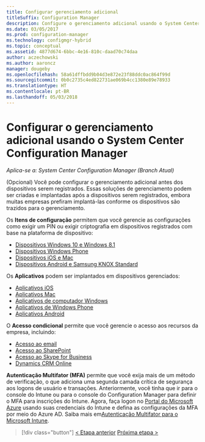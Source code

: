 ```yaml
---
title: Configurar gerenciamento adicional
titleSuffix: Configuration Manager
description: Configure o gerenciamento adicional usando o System Center Configuration Manager.
ms.date: 03/05/2017
ms.prod: configuration-manager
ms.technology: configmgr-hybrid
ms.topic: conceptual
ms.assetid: 4877d674-6bbc-4e16-810c-daad70c74daa
author: aczechowski
ms.author: aaroncz
manager: dougeby
ms.openlocfilehash: 58a61dffbdd9b04d3e872e23f88ddc0ac864f99d
ms.sourcegitcommit: 0b0c2735c4ed822731ae069b4cc1380e89e78933
ms.translationtype: HT
ms.contentlocale: pt-BR
ms.lasthandoff: 05/03/2018
---
```

# <a name="set-up-additional-management-with-system-center-configuration-manager"></a>Configurar o gerenciamento adicional usando o System Center Configuration Manager

*Aplica-se a: System Center Configuration Manager (Branch Atual)*

(Opcional) Você pode configurar o gerenciamento adicional antes dos dispositivos serem registrados. Essas soluções de gerenciamento podem ser criadas e implantadas após a dispositivos serem registrados, embora muitas empresas prefiram implantá-las conforme os dispositivos são trazidos para o gerenciamento.

Os **Itens de configuração** permitem que você gerencie as configurações como exigir um PIN ou exigir criptografia em dispositivos registrados com base na plataforma de dispositivo:
- [Dispositivos Windows 10 e Windows 8.1](create-configuration-items-for-windows-8.1-and-windows-10-devices-managed-without-the-client.md)
- [Dispositivos Windows Phone](create-configuration-items-for-windows-phone-devices-managed-without-the-client.md)
- [Dispositivos iOS e Mac](create-configuration-items-for-ios-and-mac-os-x-devices-managed-without-the-client.md)
- [Dispositivos Android e Samsung KNOX Standard](create-configuration-items-for-android-and-samsung-knox-devices-managed-without-the-client.md)

Os **Aplicativos** podem ser implantados em dispositivos gerenciados:
- [Aplicativos iOS](creating-ios-applications.md)
- [Aplicativos Mac](../../apps/get-started/creating-mac-computer-applications.md)
- [Aplicativos de computador Windows](../../apps/get-started/creating-windows-applications.md)
- [Aplicativos de Windows Phone](creating-windows-phone-applications.md)
- [Aplicativos Android](creating-android-applications.md)

O **Acesso condicional** permite que você gerencie o acesso aos recursos da empresa, incluindo:  
- [Acesso ao email](manage-email-access.md)
- [Acesso ao SharePoint](manage-sharepoint-online-access.md)
- [Acesso ao Skype for Business](manage-skype-for-business-online-access.md)
- [Dynamics CRM Online](manage-dynamics-crm-online-access.md)

**Autenticação Multifator (MFA)** permite que você exija mais de um método de verificação, o que adiciona uma segunda camada crítica de segurança aos logons de usuário e transações.
Anteriormente, você tinha que ir para o console do Intune ou para o console do Configuration Manager para definir o MFA para inscrições do Intune. Agora, faça logon no [Portal do Microsoft Azure](https://manage.windowsazure.com) usando suas credenciais do Intune e defina as configurações da MFA por meio do Azure AD. Saiba mais em[Autenticação Multifator para o Microsoft Intune](https://aka.ms/mfa_ad).

> [!div class="button"]
[< Etapa anterior](enable-platform-enrollment.md)  [Próxima etapa >](verify-mdm-configuration.md)
